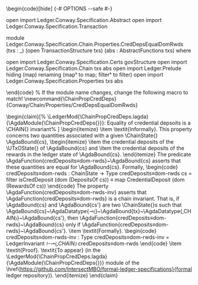 \begin{code}[hide]
{-# OPTIONS --safe #-}

open import Ledger.Conway.Specification.Abstract
open import Ledger.Conway.Specification.Transaction

module Ledger.Conway.Specification.Chain.Properties.CredDepsEqualDomRwds
  (txs : _) (open TransactionStructure txs)
  (abs : AbstractFunctions txs)
  where

open import Ledger.Conway.Specification.Certs govStructure
open import Ledger.Conway.Specification.Chain txs abs
open import Ledger.Prelude hiding (map) renaming (mapˢ to map; filterˢ to filter)
open import Ledger.Conway.Specification.Properties txs abs

\end{code}
% If the module name changes, change the following macro to match!
\newcommand{\ChainPropCredDeps}{Conway/Chain/Properties/CredDepsEqualDomRwds}

\begin{claim}[%
  \LedgerMod{\ChainPropCredDeps.lagda}{\AgdaModule{\ChainPropCredDeps{}}}:
  Equality of credential depsoits is a \CHAIN{} invariant%
  ]
  \begin{itemize}
    \item \textit{Informally}.  This property concerns two quantities associated with
    a given \ChainState{} \AgdaBound{cs},
    \begin{itemize}
      \item the credential deposits of the \UTxOState{} of \AgdaBound{cs} and
      \item the credential deposits of the rewards in the ledger state of \AgdaBound{cs}.
    \end{itemize}
    The predicate \AgdaFunction{credDeposits≡dom-rwds}~\AgdaBound{cs} asserts that these
    quantities are equal for \AgdaBound{cs}.  Formally,
\begin{code}
credDeposits≡dom-rwds : ChainState → Type
credDeposits≡dom-rwds cs =  filter isCredDeposit (dom (DepositsOf cs))
                            ≡ map CredentialDeposit (dom (RewardsOf cs))
\end{code}
    The property
    \AgdaFunction{credDeposits≡dom-rwds-inv} asserts that
    \AgdaFunction{credDeposits≡dom-rwds} is a chain invariant.  That is, if \AgdaBound{cs}
    and \AgdaBound{cs'} are two \ChainState{}s such that
    \AgdaBound{cs}~\AgdaDatatype{⇀⦇}~\AgdaBound{tx}~\AgdaDatatype{,CHAIN⦈}~\AgdaBound{cs'},
    then \AgdaFunction{credDeposits≡dom-rwds}~\AgdaBound{cs} only if
    \AgdaFunction{credDeposits≡dom-rwds}~\AgdaBound{cs'}.
    \item \textit{Formally}.
\begin{code}
credDeposits≡dom-rwds-inv : Type
credDeposits≡dom-rwds-inv = LedgerInvariant _⊢_⇀⦇_,CHAIN⦈_ credDeposits≡dom-rwds
\end{code}
    \item \textit{Proof}. \textit{To appear} (in the
      \LedgerMod{\ChainPropCredDeps.lagda}{\AgdaModule{\ChainPropCredDeps{}}} module
      of the \href{https://github.com/IntersectMBO/formal-ledger-specifications}{formal ledger repository}).
  \end{itemize}
\end{claim}


